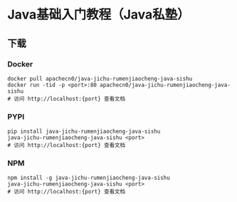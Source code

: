 # Java基础入门教程（Java私塾）

## 下载

### Docker

```
docker pull apachecn0/java-jichu-rumenjiaocheng-java-sishu
docker run -tid -p <port>:80 apachecn0/java-jichu-rumenjiaocheng-java-sishu
# 访问 http://localhost:{port} 查看文档
```

### PYPI

```
pip install java-jichu-rumenjiaocheng-java-sishu
java-jichu-rumenjiaocheng-java-sishu <port>
# 访问 http://localhost:{port} 查看文档
```

### NPM

```
npm install -g java-jichu-rumenjiaocheng-java-sishu
java-jichu-rumenjiaocheng-java-sishu <port>
# 访问 http://localhost:{port} 查看文档
```